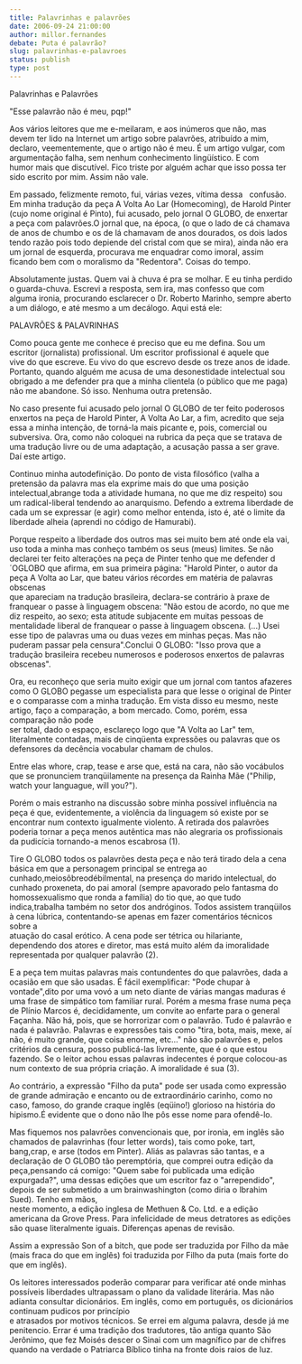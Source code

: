 ```yaml
---
title: Palavrinhas e palavrões
date: 2006-09-24 21:00:00
author: millor.fernandes
debate: Puta é palavrão?
slug: palavrinhas-e-palavroes
status: publish 
type: post
---
```


Palavrinhas e Palavrões


"Esse palavrão não é meu, pqp!"


Aos vários leitores que me e-meilaram, e aos inúmeros que não, mas devem ter lido na Internet um artigo sobre palavrões, atribuído a mim, declaro, veementemente, que o artigo não é meu. É um artigo vulgar, com argumentação falha, sem nenhum conhecimento lingüístico. E com humor mais que discutível. Fico triste por alguém achar que isso possa ter sido escrito por mim. Assim não vale.


Em passado, felizmente remoto, fui, várias vezes, vítima dessa   confusão. Em minha tradução da peça A Volta Ao Lar (Homecoming), de Harold Pinter (cujo nome original é Pinto), fui acusado, pelo jornal O GLOBO, de enxertar a peça com palavrões.O jornal que, na época, (o que o lado de cá chamava de anos de chumbo e os de lá chamavam de anos dourados, os dois lados tendo razão pois todo depiende del cristal com que se mira), ainda não era um jornal de esquerda, procurava me enquadrar como imoral, assim ficando bem com o moralismo da "Redentora". Coisas do tempo.


Absolutamente justas. Quem vai à chuva é pra se molhar. E eu tinha perdido o guarda-chuva. Escrevi a resposta, sem ira, mas confesso que com alguma ironia, procurando esclarecer o Dr. Roberto Marinho, sempre aberto a um diálogo, e até mesmo a um decálogo. Aqui está ele:


PALAVRÕES & PALAVRINHAS


Como pouca gente me conhece é preciso que eu me defina. Sou um escritor (jornalista) profissional. Um escritor profissional é aquele que vive do que escreve. Eu vivo do que escrevo desde os treze anos de idade. Portanto, quando alguém me acusa de uma desonestidade intelectual sou obrigado a me defender pra que a minha clientela (o público que me paga) não me abandone. Só isso. Nenhuma outra pretensão.


No caso presente fui acusado pelo jornal O GLOBO de ter feito poderosos enxertos na peça de Harold Pinter, A Volta Ao Lar, a fim, acredito que seja essa a minha intenção, de torná-la mais picante e, pois, comercial ou subversiva. Ora, como não coloquei na rubrica da peça que se tratava de uma tradução livre ou de uma adaptação, a acusação passa a ser grave. Daí este artigo.


Continuo minha autodefinição. Do ponto de vista filosófico (valha a  
pretensão da palavra mas ela exprime mais do que uma posição intelectual,abrange toda a atividade humana, no que me diz respeito) sou um radical-liberal tendendo ao anarquismo. Defendo a extrema liberdade de cada um se expressar (e agir) como melhor entenda, isto é, até o limite da liberdade alheia (aprendi no código de Hamurabi).


Porque respeito a liberdade dos outros mas sei muito bem até onde ela vai, uso toda a minha mas conheço também os seus (meus) limites. Se não declarei ter feito alterações na peça de Pinter tenho que me defender d´OGLOBO que afirma, em sua primeira página: "Harold Pinter, o autor da peça A Volta ao Lar, que bateu vários récordes em matéria de palavras obscenas  
que apareciam na tradução brasileira, declara-se contrário à praxe de franquear o passe à linguagem obscena: "Não estou de acordo, no que me diz respeito, ao sexo; esta atitude subjacente em muitas pessoas de mentalidade liberal de franquear o passe à linguagem obscena. (...) Usei esse tipo de palavras uma ou duas vezes em minhas peças. Mas não puderam passar pela censura".Conclui O GLOBO: "Isso prova que a tradução brasileira recebeu numerosos e poderosos enxertos de palavras obscenas".


  
Ora, eu reconheço que seria muito exigir que um jornal com tantos afazeres como O GLOBO pegasse um especialista para que lesse o original de Pinter e o comparasse com a minha tradução. Em vista disso eu mesmo, neste artigo, faço a comparação, a bom mercado. Como, porém, essa comparação não pode  
ser total, dado o espaço, esclareço logo que "A Volta ao Lar" tem,  
literalmente contadas, mais de cinqüenta expressões ou palavras que os defensores da decência vocabular chamam de chulos.


Entre elas whore, crap, tease e arse que, está na cara, não são vocábulos que se pronunciem tranqüilamente na presença da Rainha Mãe ("Philip, watch your languague, will you?").


Porém o mais estranho na discussão sobre minha possível influência na peça é que, evidentemente, a violência da linguagem só existe por se encontrar num contexto igualmente violento. A retirada dos palavrões poderia tornar a peça menos autêntica mas não alegraria os profissionais da pudicícia tornando-a menos escabrosa (1).


Tire O GLOBO todos os palavrões desta peça e não terá tirado dela a cena básica em que a personagem principal se entrega ao cunhado,meiosôbreodébilmental, na presença do marido intelectual, do cunhado proxeneta, do pai amoral (sempre apavorado pelo fantasma do homossexualismo que ronda a família) do tio que, ao que tudo indica,trabalha também no setor dos andróginos. Todos assistem tranqüilos à cena lúbrica, contentando-se apenas em fazer comentários técnicos sobre a  
atuação do casal erótico. A cena pode ser tétrica ou hilariante,  
dependendo dos atores e diretor, mas está muito além da imoralidade representada por qualquer palavrão (2).


E a peça tem muitas palavras mais contundentes do que palavrões, dada a ocasião em que são usadas. É fácil exemplificar: "Pode chupar à vontade",dito por uma vovó a um neto diante de várias mangas maduras é uma frase de simpático tom familiar rural. Porém a mesma frase numa peça de Plínio Marcos é, decididamente, um convite ao enfarte para o general Façanha. Não há, pois, que se horrorizar com o palavrão. Tudo é palavrão e nada é palavrão. Palavras e expressões tais como "tira, bota, mais, mexe, aí não, é muito grande, que coisa enorme, etc..." não são palavrões e, pelos critérios da censura, posso publicá-las livremente, que é o que estou fazendo. Se o leitor achou essas palavras indecentes é porque colocou-as num contexto de sua própria criação. A imoralidade é sua (3).


Ao contrário, a expressão "Filho da puta" pode ser usada como expressão de grande admiração e encanto ou de extraordinário carinho, como no caso, famoso, do grande craque inglês (eqüino!) glorioso na história do hipismo.É evidente que o dono não lhe pôs esse nome para ofendê-lo. 


Mas fiquemos nos palavrões convencionais que, por ironia, em inglês são chamados de palavrinhas (four letter words), tais como poke, tart, bang,crap, e arse (todos em Pinter). Aliás as palavras são tantas, e a declaração de O GLOBO tão peremptória, que comprei outra edição da peça,pensando cá comigo: "Quem sabe foi publicada uma edição expurgada?", uma dessas edições que um escritor faz o "arrependido", depois de ser submetido a um brainwashington (como diria o lbrahim Sued). Tenho em mãos,  
neste momento, a edição inglesa de Methuen & Co. Ltd. e a edição americana da Grove Press. Para infelicidade de meus detratores as edições são quase literalmente iguais. Diferenças apenas de revisão.


Assim a expressão Son of a bitch, que pode ser traduzida por Filho da mãe (mais fraca do que em inglês) foi traduzida por Filho da puta (mais forte do que em inglês).


Os leitores interessados poderão comparar para verificar até onde minhas possíveis liberdades ultrapassam o plano da validade literária. Mas não adianta consultar dicionários. Em inglês, como em português, os dicionários continuam pudicos por princípio  
e atrasados por motivos técnicos. Se errei em alguma palavra, desde já me penitencio. Errar é uma tradição dos tradutores, tão antiga quanto São Jerônimo, que fez Moisés descer o Sinai com um magnífico par de chifres quando na verdade o Patriarca Bíblico tinha na fronte dois raios de luz.


 


